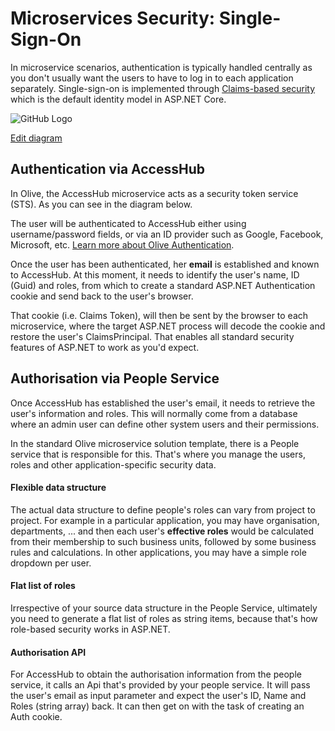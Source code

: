 # Microservices Security: Single-Sign-On

In microservice scenarios, authentication is typically handled centrally as you don't usually want the users to have to log in to each application separately. Single-sign-on is implemented through [Claims-based security](https://en.wikipedia.org/wiki/Claims-based_identity) which is the default identity model in ASP.NET Core. 

![GitHub Logo](Auth.png)

[Edit diagram](https://www.draw.io/?url=https://raw.githubusercontent.com/Geeksltd/Olive/master/docs/Microservices/Auth.png)

## Authentication via AccessHub
In Olive, the AccessHub microservice acts as a security token service (STS). As you can see in the diagram below.

The user will be authenticated to AccessHub either using username/password fields, or via an ID provider such as Google, Facebook, Microsoft, etc. [Learn more about Olive Authentication](https://geeksltd.github.io/Olive/#/Security/Security).

Once the user has been authenticated, her **email** is established and known to AccessHub. At this moment, it needs to identify the user's name, ID (Guid) and roles, from which to create a standard ASP.NET Authentication cookie and send back to the user's browser.

That cookie (i.e. Claims Token), will then be sent by the browser to each microservice, where the target ASP.NET process will decode the cookie and restore the user's ClaimsPrincipal. That enables all standard security features of ASP.NET to work as you'd expect.

## Authorisation via People Service
Once AccessHub has established the user's email, it needs to retrieve the user's information and roles. This will normally come from a database where an admin user can define other system users and their permissions.

In the standard Olive microservice solution template, there is a People service that is responsible for this. That's where you manage the users, roles and other application-specific security data.

#### Flexible data structure
The actual data structure to define people's roles can vary from project to project. For example in a particular application, you may have organisation, departments, ... and then each user's **effective roles** would be calculated from their membership to such business units, followed by some business rules and calculations. In other applications, you may have a simple role dropdown per user.

#### Flat list of roles
Irrespective of your source data structure in the People Service, ultimately you need to generate a flat list of roles as string items, because that's how role-based security works in ASP.NET. 

#### Authorisation API
For AccessHub to obtain the authorisation information from the people service, it calls an Api that's provided by your people service. It will pass the user's email as input parameter and expect the user's ID, Name and Roles (string array) back. It can then get on with the task of creating an Auth cookie.
